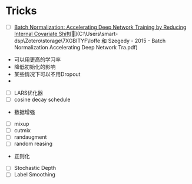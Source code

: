 # Tricks

- [ ] [Batch Normalization: Accelerating Deep Network Training by Reducing Internal Covariate Shift](https://proceedings.mlr.press/v37/ioffe15.html)[:page_facing_up:](C:\Users\smart-dsp\Zotero\storage\7XGBITYF\Ioffe 和 Szegedy - 2015 - Batch Normalization Accelerating Deep Network Tra.pdf)
- 可以用更高的学习率
- 降低初始化的影响
- 某些情况下可以不用Dropout
- 
- [ ] LARS优化器
- [ ] cosine decay schedule
- 数据增强
- [ ] mixup
- [ ] cutmix
- [ ] randaugment
- [ ] random reasing
- 正则化
- [ ] Stochastic Depth
- [ ] Label Smoothing